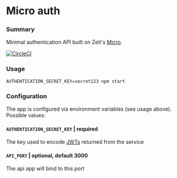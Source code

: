 # Micro auth

### Summary

Minimal authentication API built on Zeit's [Micro](https://github.com/zeit/micro).

[![CircleCI](https://circleci.com/gh/possibilities/micro-auth.svg?style=svg)](https://circleci.com/gh/possibilities/micro-auth)

### Usage

```
AUTHENTICATION_SECRET_KEY=secret123 npm start
```

### Configuration

The app is configured via environment variables (see usage above). Possible values:

#### `AUTHENTICATION_SECRET_KEY` | required

The key used to encode [JWTs](https://jwt.io) returned from the service

#### `API_PORT` | optional, default 3000

The api app will bind to this port
